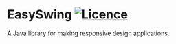 # EasySwing [![Licence](https://img.shields.io/badge/License-MIT-brightgreen)](https://github.com/UdeviklerneREAL/EasySwing/blob/master/LICENSE)
A Java library for making responsive design applications.
